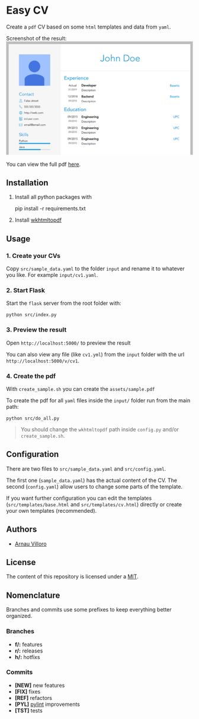 # Easy CV

Create a `pdf` CV based on some `html` templates and data from `yaml`.

Screenshot of the result:
![home](assets/preview.jpg)

You can view the full pdf [here](assets/sample.pdf).

## Installation
1. Install all python packages with

	pip install -r requirements.txt

2. Install [wkhtmltopdf](https://wkhtmltopdf.org/)

## Usage

### 1. Create your CVs

Copy `src/sample_data.yaml` to the folder `input` and rename it to whatever you like. For example `input/cv1.yaml`.

### 2. Start Flask
Start the `flask` server from the root folder with:

	python src/index.py

### 3. Preview the result
Open `http://localhost:5000/` to preview the result

You can also view any file (like `cv1.yml`) from the `input` folder with the url `http://localhost:5000/v/cv1`.

### 4. Create the pdf

With `create_sample.sh` you can create the `assets/sample.pdf`

To create the pdf for all `yaml` files inside the `input/` folder run from the main path:

	python src/do_all.py

> You should change the `wkhtmltopdf` path inside `config.py` and/or `create_sample.sh`.

## Configuration
There are two files to `src/sample_data.yaml` and `src/config.yaml`.

The first one (`sample_data.yaml`) has the actual content of the CV.
The second (`config.yaml`) allow users to change some parts of the template.

If you want further configuration you can edit the templates (`src/templates/base.html` and `src/templates/cv.html`) directly or create your own templates (recommended).

## Authors
* [Arnau Villoro](villoro.com)

## License
The content of this repository is licensed under a [MIT](https://opensource.org/licenses/MIT).

## Nomenclature
Branches and commits use some prefixes to keep everything better organized.

### Branches
* **f/:** features
* **r/:** releases
* **h/:** hotfixs

### Commits
* **[NEW]** new features
* **[FIX]** fixes
* **[REF]** refactors
* **[PYL]** [pylint](https://www.pylint.org/) improvements
* **[TST]** tests
